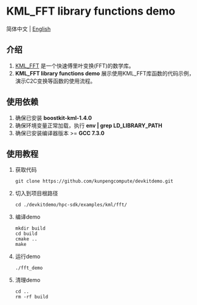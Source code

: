# **KML_FFT library functions demo**

简体中文 | [English](README_en.md)

## 介绍

1. [KML_FFT](https://www.hikunpeng.com/document/detail/zh/kunpengaccel/math-lib/devg-kml/kunpengaccel_kml_16_0122.html)
   是一个快速傅里叶变换(FFT)的数学库。
2. **KML_FFT library functions demo** 展示使用KML_FFT库函数的代码示例，演示C2C变换等函数的使用流程。

## 使用依赖

1. 确保已安装 **boostkit-kml-1.4.0**
2. 确保环境变量正常加载，执行 **env | grep LD_LIBRARY_PATH**
3. 确保已安装编译器版本 >= **GCC 7.3.0**

## 使用教程

1. 获取代码

   ```shell
   git clone https://github.com/kunpengcompute/devkitdemo.git
   ```

2. 切入到项目根路径

   ```shell
   cd ./devkitdemo/hpc-sdk/examples/kml/fft/
   ```

3. 编译demo

   ```shell
   mkdir build
   cd build
   cmake ..
   make
   ```

4. 运行demo

   ```shell
   ./fft_demo
   ```

5. 清理demo

   ```shell
   cd ..
   rm -rf build
   ```